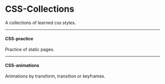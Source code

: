 # CSS-Collections
A collections of learned css styles.

--- 
#### CSS-practice 
Practice of static pages.

--- 
#### CSS-animations
Animations by transform, transition or keyframes.